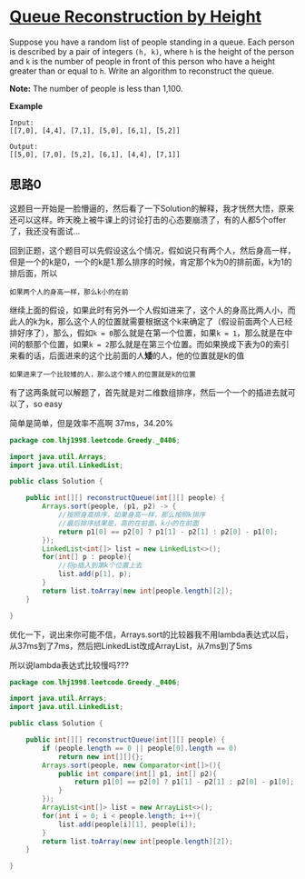 # [Queue Reconstruction by Height](https://leetcode.com/problems/queue-reconstruction-by-height/)

Suppose you have a random list of people standing in a queue. Each person is described by a pair of integers `(h, k)`, where `h` is the height of the person and `k` is the number of people in front of this person who have a height greater than or equal to `h`. Write an algorithm to reconstruct the queue.

**Note:**
The number of people is less than 1,100.

 

**Example**

```
Input:
[[7,0], [4,4], [7,1], [5,0], [6,1], [5,2]]

Output:
[[5,0], [7,0], [5,2], [6,1], [4,4], [7,1]]
```

## 思路0

这题目一开始是一脸懵逼的，然后看了一下Solution的解释，我才恍然大悟，原来还可以这样。昨天晚上被牛课上的讨论打击的心态要崩溃了，有的人都5个offer了，我还没有面试...

回到正题，这个题目可以先假设这么个情况，假如说只有两个人，然后身高一样，但是一个的k是0，一个的k是1.那么排序的时候，肯定那个k为0的排前面，k为1的排后面，所以

`如果两个人的身高一样，那么k小的在前`

继续上面的假设，如果此时有另外一个人假如进来了，这个人的身高比两人小，而此人的k为k，那么这个人的位置就需要根据这个k来确定了（假设前面两个人已经排好序了），那么，假如`k = 0`那么就是在第一个位置，如果`k = 1`，那么就是在中间的额那个位置，如果`k = 2`那么就是在第三个位置。而如果换成下表为0的索引来看的话，后面进来的这个比前面的人**矮**的人，他的位置就是k的值

`如果进来了一个比较矮的人，那么这个矮人的位置就是k的位置`

有了这两条就可以解题了，首先就是对二维数组排序，然后一个一个的插进去就可以了，so easy

简单是简单，但是效率不高啊	37ms，34.20%

```java
package com.lhj1998.leetcode.Greedy._0406;

import java.util.Arrays;
import java.util.LinkedList;

public class Solution {

    public int[][] reconstructQueue(int[][] people) {
        Arrays.sort(people, (p1, p2) -> {
            //按照身高排序，如果身高一样，那么按照k排序
            //最后排序结果是，高的在前面，k小的在前面
            return p1[0] == p2[0] ? p1[1] - p2[1] : p2[0] - p1[0];
        });
        LinkedList<int[]> list = new LinkedList<>();
        for(int[] p : people){
            //将p插入到第k个位置上去
            list.add(p[1], p);
        }
        return list.toArray(new int[people.length][2]);
    }

}

```

优化一下，说出来你可能不信，Arrays.sort的比较器我不用lambda表达式以后，从37ms到了7ms，然后把LinkedList改成ArrayList，从7ms到了5ms

所以说lambda表达式比较慢吗???

```java
package com.lhj1998.leetcode.Greedy._0406;

import java.util.Arrays;
import java.util.LinkedList;

public class Solution {

    public int[][] reconstructQueue(int[][] people) {
        if (people.length == 0 || people[0].length == 0)
            return new int[][]{};
        Arrays.sort(people, new Comparator<int[]>(){
            public int compare(int[] p1, int[] p2){
                return p1[0] == p2[0] ? p1[1] - p2[1] : p2[0] - p1[0];
            }
        });
        ArrayList<int[]> list = new ArrayList<>();
        for(int i = 0; i < people.length; i++){
            list.add(people[i][1], people[i]);
        }
        return list.toArray(new int[people.length][2]);
    }

}

```



